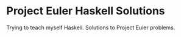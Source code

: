 # Project Euler Haskell Solutions
Trying to teach myself Haskell. Solutions to Project Euler problems. 
